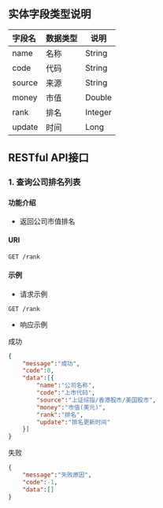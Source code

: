 

## 实体字段类型说明

| 字段名 | 数据类型 | 说明    |
| :----- | -------- | ------- |
| name   | 名称     | String  |
| code   | 代码     | String  |
| source | 来源     | String  |
| money  | 市值     | Double  |
| rank   | 排名     | Integer |
| update | 时间     | Long    |

## RESTful API接口

### 1. 查询公司排名列表

#### 功能介绍

- 返回公司市值排名

#### URI

```GET /rank```

#### 示例

- 请求示例

```GET /rank```

- 响应示例

成功

```json
{
    "message":"成功",
    "code":0,
    "data":[{
        "name":"公司名称",
        "code":"上市代码",
        "source":"上证综指/香港股市/美国股市",
        "money":"市值(美元)",
        "rank":"排名",
        "update":"排名更新时间"
    }]
}
```

失败

```json
{    
    "message":"失败原因",
    "code":-1,
    "data":[]
}
```

